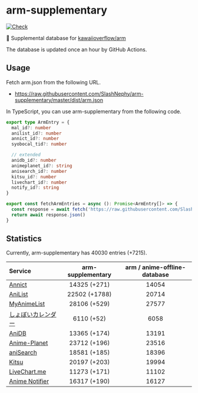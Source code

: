 # arm-supplementary

[![Check](https://github.com/SlashNephy/arm-supplementary/actions/workflows/check-node.yml/badge.svg)](https://github.com/SlashNephy/arm-supplementary/actions/workflows/check-node.yml)

💊 Supplemental database for [kawaiioverflow/arm](https://github.com/kawaiioverflow/arm)

The database is updated once an hour by GitHub Actions.

## Usage

Fetch arm.json from the following URL.

- https://raw.githubusercontent.com/SlashNephy/arm-supplementary/master/dist/arm.json

In TypeScript, you can use arm-supplementary from the following code.

```TypeScript
export type ArmEntry = {
  mal_id?: number
  anilist_id?: number
  annict_id?: number
  syobocal_tid?: number

  // extended
  anidb_id?: number
  animeplanet_id?: string
  anisearch_id?: number
  kitsu_id?: number
  livechart_id?: number
  notify_id?: string
}

export const fetchArmEntries = async (): Promise<ArmEntry[]> => {
  const response = await fetch('https://raw.githubusercontent.com/SlashNephy/arm-supplementary/master/dist/arm.json')
  return await response.json()
}
```

## Statistics

Currently, arm-supplementary has 40030 entries (+7215).

| Service                                     | arm-supplementary | arm / anime-offline-database |
| :------------------------------------------ | :---------------: | :--------------------------: |
| [Annict](https://annict.com)                |   14325 (+271)    |            14054             |
| [AniList](https://anilist.co)               |   22502 (+1788)   |            20714             |
| [MyAnimeList](https://myanimelist.net)      |   28106 (+529)    |            27577             |
| [しょぼいカレンダー](https://cal.syoboi.jp) |    6110 (+52)     |             6058             |
| [AniDB](https://anidb.net)                  |   13365 (+174)    |            13191             |
| [Anime-Planet](https://anime-planet.com)    |   23712 (+196)    |            23516             |
| [aniSearch](https://anisearch.com)          |   18581 (+185)    |            18396             |
| [Kitsu](https://kitsu.io)                   |   20197 (+203)    |            19994             |
| [LiveChart.me](https://livechart.me)        |   11273 (+171)    |            11102             |
| [Anime Notifier](https://notify.moe)        |   16317 (+190)    |            16127             |
